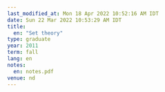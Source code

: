```yaml
---
last_modified_at: Mon 18 Apr 2022 10:52:16 AM IDT
date: Sun 22 Mar 2022 10:53:29 AM IDT
title:
  en: "Set theory"
type: graduate
year: 2011
term: fall
lang: en
notes:
  en: notes.pdf
venue: nd
---
```

